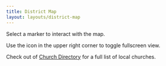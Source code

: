```yaml
---
title: District Map
layout: layouts/district-map
---
```


Select a marker to interact with the map.

Use the icon in the upper right corner to toggle fullscreen view.

Check out of [Church Directory](/directory/) for a full list of local churches.
